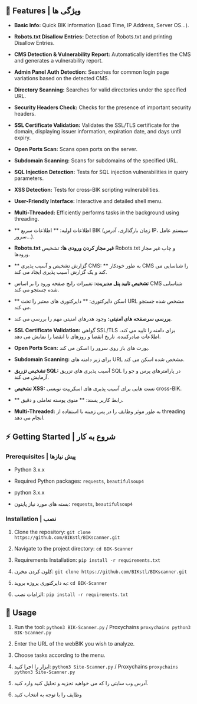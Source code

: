 



## :dart: Features | ویژگی ها 

- **Basic Info:** Quick BIK information (Load Time, IP Address, Server OS...).
- **Robots.txt Disallow Entries:** Detection of Robots.txt and printing Disallow Entries.
- **CMS Detection & Vulnerability Report:** Automatically identifies the CMS and generates a vulnerability report.
- **Admin Panel Auth Detection:** Searches for common login page variations based on the detected CMS.
- **Directory Scanning:** Searches for valid directories under the specified URL.
- **Security Headers Check:** Checks for the presence of important security headers.
- **SSL Certificate Validation:** Validates the SSL/TLS certificate for the domain, displaying issuer information, expiration date, and days until expiry.
- **Open Ports Scan:** Scans open ports on the server.
- **Subdomain Scanning:** Scans for subdomains of the specified URL.
- **SQL Injection Detection:** Tests for SQL injection vulnerabilities in query parameters.
- **XSS Detection:** Tests for cross-BIK scripting vulnerabilities.
- **User-Friendly Interface:** Interactive and detailed shell menu.
- **Multi-Threaded:** Efficiently performs tasks in the background using threading.

- ** اطلاعات اولیه: ** اطلاعات سریع BIK (زمان بارگذاری، آدرس IP، سیستم عامل سرور...).
- **Robots.txt غیر مجاز کردن ورودی ها:** تشخیص Robots.txt و چاپ غیر مجاز ورودها.
- ** گزارش تشخیص و آسیب پذیری CMS: ** به طور خودکار CMS را شناسایی می کند و یک گزارش آسیب پذیری ایجاد می کند.
- **تشخیص تایید پنل مدیریت:** تغییرات رایج صفحه ورود را بر اساس CMS شناسایی شده جستجو می کند.
- ** اسکن دایرکتوری: ** دایرکتوری های معتبر را تحت URL مشخص شده جستجو می کند.
- **بررسی سرصفحه های امنیتی:** وجود هدرهای امنیتی مهم را بررسی می کند.
- **SSL Certificate Validation:** گواهی SSL/TLS برای دامنه را تایید می کند، اطلاعات صادرکننده، تاریخ انقضا و روزهای تا انقضا را نمایش می دهد.
- **Open Ports Scan:** پورت های باز روی سرور را اسکن می کند.
- **Subdomain Scanning:** برای زیر دامنه های URL مشخص شده اسکن می کند.
- **تشخیص تزریق SQL:** آسیب پذیری های تزریق SQL در پارامترهای پرس و جو را آزمایش می کند.
- **تشخیص XSS:** تست هایی برای آسیب پذیری های اسکریپت نویسی cross-BIK.
- ** رابط کاربر پسند: ** منوی پوسته تعاملی و دقیق.
- **Multi-Threaded:** به طور موثر وظایف را در پس زمینه با استفاده از threading انجام می دهد. 

## :zap: Getting Started | شروع به کار

### Prerequisites | پیش نیازها

- Python 3.x.x
- Required Python packages: `requests`, `beautifulsoup4`

- python 3.x.x 
- بسته های مورد نیاز پایتون: `requests`, `beautifulsoup4`

### Installation | نصب

1. Clone the repository: `git clone https://github.com/BIKstl/BIKscanner.git`
2. Navigate to the project directory: `cd BIK-Scanner`
3. Requirements Installation: `pip install -r requirements.txt`

1. کلون کردن مخزن: `git clone https://github.com/BIKstl/BIKscanner.git`
2. به دایرکتوری پروژه بروید: `cd BIK-Scanner`
3. الزامات نصب: `pip install -r requirements.txt`

## :rocket: Usage

1. Run the tool: `python3 BIK-Scanner.py` / Proxychains `proxychains python3 BIK-Scanner.py`
2. Enter the URL of the webBIK you wish to analyze.
3. Choose tasks according to the menu.

1. ابزار را اجرا کنید: `python3 Site-Scanner.py` / Proxychains `proxychains python3 Site-Scanner.py`
2. آدرس وب سایتی را که می خواهید تجزیه و تحلیل کنید وارد کنید.
3. وظایف را با توجه به انتخاب کنید